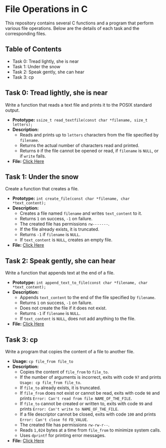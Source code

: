 # File Operations in C

This repository contains several C functions and a program that perform various file operations. Below are the details of each task and the corresponding files.

## Table of Contents

- Task 0: Tread lightly, she is near
- Task 1: Under the snow
- Task 2: Speak gently, she can hear
- Task 3: cp

## Task 0: Tread lightly, she is near

Write a function that reads a text file and prints it to the POSIX standard output.

- **Prototype:** `ssize_t read_textfile(const char *filename, size_t letters);`
- **Description:**
  - Reads and prints up to `letters` characters from the file specified by `filename`.
  - Returns the actual number of characters read and printed.
  - Returns `0` if the file cannot be opened or read, if `filename` is `NULL`, or if `write` fails.
- **File:** [Click Here](0-read_textfile.c)

## Task 1: Under the snow

Create a function that creates a file.

- **Prototype:** `int create_file(const char *filename, char *text_content);`
- **Description:**
  - Creates a file named `filename` and writes `text_content` to it.
  - Returns `1` on success, `-1` on failure.
  - The created file has permissions `rw-------`.
  - If the file already exists, it is truncated.
  - Returns `-1` if `filename` is `NULL`.
  - If `text_content` is `NULL`, creates an empty file.
- **File:** [Click Here](1-create_file.c)

## Task 2: Speak gently, she can hear

Write a function that appends text at the end of a file.

- **Prototype:** `int append_text_to_file(const char *filename, char *text_content);`
- **Description:**
  - Appends `text_content` to the end of the file specified by `filename`.
  - Returns `1` on success, `-1` on failure.
  - Does not create the file if it does not exist.
  - Returns `-1` if `filename` is `NULL`.
  - If `text_content` is `NULL`, does not add anything to the file.
- **File:** [Click Here](2-append_text_to_file.c)

## Task 3: cp

Write a program that copies the content of a file to another file.

- **Usage:** `cp file_from file_to`
- **Description:**
  - Copies the content of `file_from` to `file_to`.
  - If the number of arguments is incorrect, exits with code `97` and prints `Usage: cp file_from file_to`.
  - If `file_to` already exists, it is truncated.
  - If `file_from` does not exist or cannot be read, exits with code `98` and prints `Error: Can't read from file NAME_OF_THE_FILE`.
  - If `file_to` cannot be created or written to, exits with code `99` and prints `Error: Can't write to NAME_OF_THE_FILE`.
  - If a file descriptor cannot be closed, exits with code `100` and prints `Error: Can't close fd FD_VALUE`.
  - The created file has permissions `rw-rw-r--`.
  - Reads `1,024` bytes at a time from `file_from` to minimize system calls.
  - Uses `dprintf` for printing error messages.
- **File:** [Click Here](3-cp.c)
